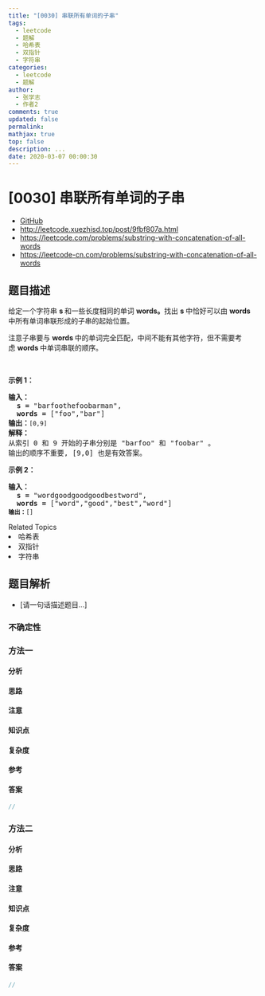 ```yaml
---
title: "[0030] 串联所有单词的子串"
tags:
  - leetcode
  - 题解
  - 哈希表
  - 双指针
  - 字符串
categories:
  - leetcode
  - 题解
author:
  - 张学志
  - 作者2
comments: true
updated: false
permalink:
mathjax: true
top: false
description: ...
date: 2020-03-07 00:00:30
---
```



# [0030] 串联所有单词的子串
* [GitHub](https://github.com/algoboy101/LeetCodeCrowdsource/tree/master/_posts/QA/%5B0030%5D%20%E4%B8%B2%E8%81%94%E6%89%80%E6%9C%89%E5%8D%95%E8%AF%8D%E7%9A%84%E5%AD%90%E4%B8%B2.md)
* http://leetcode.xuezhisd.top/post/9fbf807a.html
* https://leetcode.com/problems/substring-with-concatenation-of-all-words
* https://leetcode-cn.com/problems/substring-with-concatenation-of-all-words


## 题目描述

<p>给定一个字符串&nbsp;<strong>s&nbsp;</strong>和一些长度相同的单词&nbsp;<strong>words。</strong>找出 <strong>s </strong>中恰好可以由&nbsp;<strong>words </strong>中所有单词串联形成的子串的起始位置。</p>

<p>注意子串要与&nbsp;<strong>words </strong>中的单词完全匹配，中间不能有其他字符，但不需要考虑&nbsp;<strong>words&nbsp;</strong>中单词串联的顺序。</p>

<p>&nbsp;</p>

<p><strong>示例 1：</strong></p>

<pre><strong>输入：
  s =</strong> &quot;barfoothefoobarman&quot;,
<strong>  words = </strong>[&quot;foo&quot;,&quot;bar&quot;]
<strong>输出：</strong><code>[0,9]</code>
<strong>解释：</strong>
从索引 0 和 9 开始的子串分别是 &quot;barfoo&quot; 和 &quot;foobar&quot; 。
输出的顺序不重要, [9,0] 也是有效答案。
</pre>

<p><strong>示例 2：</strong></p>

<pre><strong>输入：
  s =</strong> &quot;wordgoodgoodgoodbestword&quot;,
<strong>  words = </strong>[&quot;word&quot;,&quot;good&quot;,&quot;best&quot;,&quot;word&quot;]
<code><strong>输出：</strong>[]</code>
</pre>
<div><div>Related Topics</div><div><li>哈希表</li><li>双指针</li><li>字符串</li></div></div>


## 题目解析
* [请一句话描述题目...]

### 不确定性


### 方法一

#### 分析

#### 思路

#### 注意

#### 知识点

#### 复杂度

#### 参考

#### 答案

```cpp
//
```


### 方法二

#### 分析

#### 思路

#### 注意

#### 知识点

#### 复杂度

#### 参考

#### 答案

```cpp
//
```


